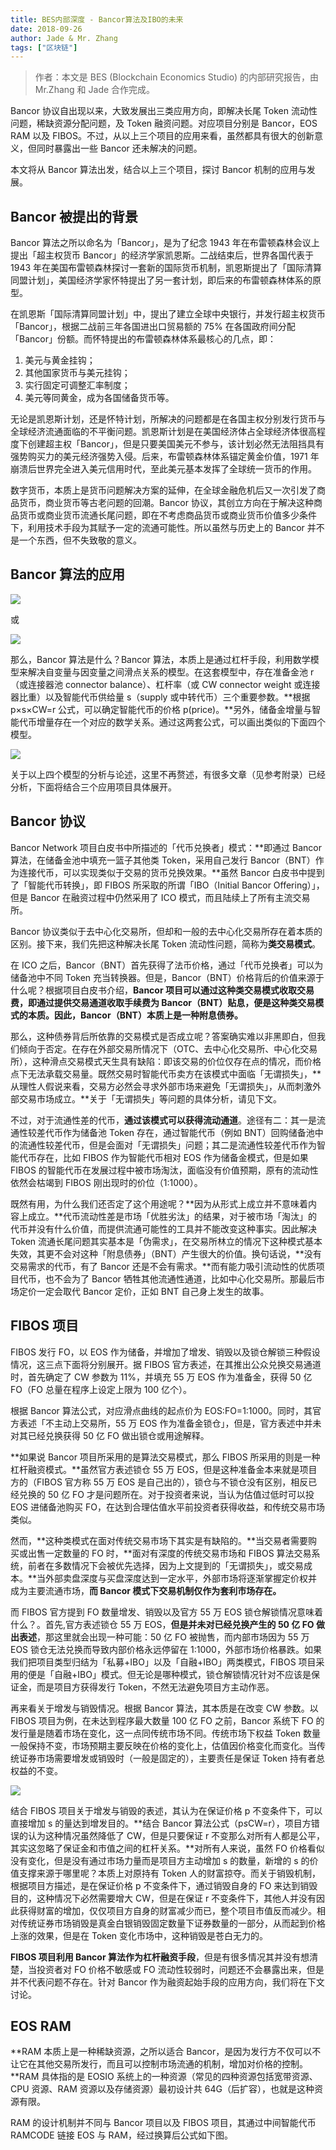 ```yaml
---
title: BES内部深度 - Bancor算法及IBO的未来
date: 2018-09-26
author: Jade & Mr. Zhang
tags: ["区块链"]
---
```


>  作者：本文是 BES (Blockchain Economics Studio) 的内部研究报告，由 Mr.Zhang 和 Jade 合作完成。

Bancor 协议自出现以来，大致发展出三类应用方向，即解决长尾 Token 流动性问题，稀缺资源分配问题，及 Token 融资问题。对应项目分别是 Bancor，EOS RAM 以及 FIBOS。不过，从以上三个项目的应用来看，虽然都具有很大的创新意义，但同时暴露出一些 Bancor 还未解决的问题。

本文将从 Bancor 算法出发，结合以上三个项目，探讨 Bancor 机制的应用与发展。

## Bancor 被提出的背景

Bancor 算法之所以命名为「Bancor」，是为了纪念 1943 年在布雷顿森林会议上提出「超主权货币 Bancor」的经济学家凯恩斯。二战结束后，世界各国代表于 1943 年在美国布雷顿森林探讨一套新的国际货币机制，凯恩斯提出了「国际清算同盟计划」，美国经济学家怀特提出了另一套计划，即后来的布雷顿森林体系的原型。

在凯恩斯「国际清算同盟计划」中，提出了建立全球中央银行，并发行超主权货币「Bancor」，根据二战前三年各国进出口贸易额的 75% 在各国政府间分配「Bancor」份额。而怀特提出的布雷顿森林体系最核心的几点，即：
1. 美元与黄金挂钩；
2. 其他国家货币与美元挂钩；
3. 实行固定可调整汇率制度；
4. 美元等同黄金，成为各国储备货币等。

无论是凯恩斯计划，还是怀特计划，所解决的问题都是在各国主权分别发行货币与全球经济流通面临的不平衡问题。凯恩斯计划是在美国经济体占全球经济体很高程度下创建超主权「Bancor」，但是只要美国美元不参与，该计划必然无法阻挡具有强势购买力的美元经济强势入侵。后来，布雷顿森林体系锚定黄金价值，1971 年崩溃后世界完全进入美元信用时代，至此美元基本发挥了全球统一货币的作用。

数字货币，本质上是货币问题解决方案的延伸，在全球金融危机后又一次引发了商品货币，商业货币等古老问题的回潮。Bancor 协议，其创立方向在于解决这种商品货币或商业货币流通长尾问题，即在不考虑商品货币或商业货币价值多少条件下，利用技术手段为其赋予一定的流通可能性。所以虽然与历史上的 Bancor 并不是一个东西，但不失致敬的意义。

## Bancor 算法的应用

![](https://cosmosrepair-1257028016.cos.ap-beijing.myqcloud.com/2019-07-02-640%20-5-.png)

或

![](https://cosmosrepair-1257028016.cos.ap-beijing.myqcloud.com/2019-07-02-640%20-6-.png)

那么，Bancor 算法是什么？Bancor 算法，本质上是通过杠杆手段，利用数学模型来解决自变量与因变量之间滑点关系的模型。在这套模型中，存在准备金池 r（或连接器池 connector balance）、杠杆率（或 CW connector weight 或连接器比重）以及智能代币供给量 s（supply 或中转代币）三个重要参数。**根据 p×s×CW=r 公式，可以确定智能代币的价格 p(price)。**另外，储备金增量与智能代币增量存在一个对应的数学关系。通过这两套公式，可以画出类似的下面四个模型。

![](https://cosmosrepair-1257028016.cos.ap-beijing.myqcloud.com/2019-07-02-640%20-6-.jpeg)


关于以上四个模型的分析与论述，这里不再赘述，有很多文章（见参考附录）已经分析，下面将结合三个应用项目具体展开。

## Bancor 协议

Bancor Network 项目白皮书中所描述的「代币兑换者」模式：**即通过 Bancor 算法，在储备金池中填充一篮子其他类 Token，采用自己发行 Bancor（BNT）作为连接代币，可以实现类似于交易的货币兑换效果。**虽然 Bancor 白皮书中提到了「智能代币转换」，即 FIBOS 所采取的所谓「IBO（Initial Bancor Offering）」，但是 Bancor 在融资过程中仍然采用了 ICO 模式，而且陆续上了所有主流交易所。

Bancor 协议类似于去中心化交易所，但却和一般的去中心化交易所存在着本质的区别。接下来，我们先把这种解决长尾 Token 流动性问题，简称为**类交易模式**。

在 ICO 之后，Bancor（BNT）首先获得了法币价格，通过「代币兑换者」可以为储备池中不同 Token 充当转换器。但是，Bancor（BNT）价格背后的价值来源于什么呢？根据项目白皮书介绍，**Bancor 项目可以通过这种类交易模式收取交易费，即通过提供交易通道收取手续费为 Bancor（BNT）贴息，便是这种类交易模式的本质。因此，Bancor（BNT）本质上是一种附息债券。**

那么，这种债券背后所依靠的交易模式是否成立呢？答案确实难以非黑即白，但我们倾向于否定。在存在外部交易所情况下（OTC、去中心化交易所、中心化交易所），这种滑点交易模式天生具有缺陷：即该交易的价位仅存在点的情况，而价格点下无法承载交易量。既然交易时智能代币卖方在该模式中面临「无谓损失」，**从理性人假说来看，交易方必然会寻求外部市场来避免「无谓损失」，从而刺激外部交易市场成立。**关于「无谓损失」等问题的具体分析，请见下文。

不过，对于流通性差的代币，**通过该模式可以获得流动通道**。途径有二：其一是流通性较差代币作为储备池 Token 存在，通过智能代币（例如 BNT）回购储备池中的流通性较差代币，但是会面对「无谓损失」问题；其二是流通性较差代币作为智能代币存在，比如 FIBOS 作为智能代币相对 EOS 作为储备金模式，但是如果 FIBOS 的智能代币在发展过程中被市场淘汰，面临没有价值预期，原有的流动性依然会枯竭到 FIBOS 刚出现时的价位（1:1000）。

既然有用，为什么我们还否定了这个用途呢？**因为从形式上成立并不意味着内容上成立。**代币流动性差是市场「优胜劣汰」的结果，对于被市场「淘汰」的代币并没有什么价值，而提供流通可能性的工具并不能改变这种事实。因此解决 Token 流通长尾问题其实基本是「伪需求」，在交易所林立的情况下这种模式基本失效，其更不会对这种「附息债券」（BNT）产生很大的价值。换句话说，**没有交易需求的代币，有了 Bancor 还是不会有需求。**而有能力吸引流动性的优质项目代币，也不会为了 Bancor 牺牲其他流通性通道，比如中心化交易所。那最后市场定价一定会取代 Bancor 定价，正如 BNT 自己身上发生的故事。

## FIBOS 项目

FIBOS 发行 FO，以 EOS 作为储备，并增加了增发、销毁以及锁仓解锁三种假设情况，这三点下面将分别展开。据 FIBOS 官方表述，在其推出公众兑换交易通道时，首先确定了 CW 参数为 11%，并填充 55 万 EOS 作为准备金，获得 50 亿 FO（FO 总量在程序上设定上限为 100 亿个）。

根据 Bancor 算法公式，对应滑点曲线的起点价为 EOS:FO=1:1000。同时，其官方表述「不主动上交易所，55 万 EOS 作为准备金锁仓」，但是，官方表述中并未对其已经兑换获得 50 亿 FO 做出锁仓或用途解释。

**如果说 Bancor 项目所采用的是算法交易模式，那么 FIBOS 所采用的则是一种杠杆融资模式。**虽然官方表述锁仓 55 万 EOS，但是这种准备金本来就是项目方的（FIBOS 官方称 55 万 EOS 是自己出的），锁仓与不锁仓没有区别，相反已经兑换的 50 亿 FO 才是问题所在。对于投资者来说，当认为估值过低时可以投 EOS 进储备池购买 FO，在达到合理估值水平前投资者获得收益，和传统交易市场类似。

然而，**这种类模式在面对传统交易市场下其实是有缺陷的。**当交易者需要购买或出售一定数量的 FO 时，**面对有深度的传统交易市场和 FIBOS 算法交易系统，前者在多数情况下会被优先选择，因为上文提到的「无谓损失」，或交易成本。**当外部卖盘深度与买盘深度达到一定水平，外部市场将逐渐掌握定价权并成为主要流通市场，**而 Bancor 模式下交易机制仅作为套利市场存在。**

而 FIBOS 官方提到 FO 数量增发、销毁以及官方 55 万 EOS 锁仓解锁情况意味着什么？。首先,官方表述锁仓 55 万 EOS，**但是并未对已经兑换产生的 50 亿 FO 做出表述**，那这里就会出现一种可能：50 亿 FO 被抛售，而内部市场因为 55 万 EOS 锁仓无法兑换而导致内部价格永远停留在 1:1000，外部市场价格暴跌。如果我们把项目类型归结为「私募+IBO」以及「自融+IBO」两类模式，FIBOS 项目采用的便是「自融+IBO」模式。但无论是哪种模式，锁仓解锁情况针对不应该是保证金，而是项目方获得发行 Token，不然无法避免项目方主动作恶。

再来看关于增发与销毁情况。根据 Bancor 算法，其本质是在改变 CW 参数。以 FIBOS 项目为例，在未达到程序最大数量 100 亿 FO 之前，Bancor 系统下 FO 的发行量是随着市场在变化，这一点同传统市场不同。传统市场下权益 Token 数量一般保持不变，市场预期主要反映在价格的变化上，估值因价格变化而变化。当传统证券市场需要增发或销毁时（一般是固定的），主要责任是保证 Token 持有者总权益的不变。

![](https://cosmosrepair-1257028016.cos.ap-beijing.myqcloud.com/2019-07-02-640%20-5-.png)

结合 FIBOS 项目关于增发与销毁的表述，其认为在保证价格 p 不变条件下，可以直接增加 s 的量达到增发目的。**结合 Bancor 算法公式（p*s*CW=r），项目方错误的认为这种情况虽然降低了 CW，但是只要保证 r 不变那么对所有人都是公平，其实这忽略了保证金和市值之间的杠杆关系。**对所有人来说，虽然 FO 价格看似没有变化，但是没有通过市场力量而是项目方主动增加 s 的数量，新增的 s 的价值支撑来源于哪里呢？本质上对原持有 Token 人的财富掠夺。而关于销毁机制，根据项目方描述，是在保证价格 p 不变条件下，通过销毁自身的 FO 来达到销毁目的，这种情况下必然需要增大 CW，但是在保证 r 不变条件下，其他人并没有因此获得财富的增加，仅仅项目方自身的财富减少而已，整个项目市值反而减少。相对传统证券市场销毁是真金白银销毁固定数量下证券数量的一部分，从而起到价格上涨的效果，但是在 Token 变化市场中，这种销毁是苍白无力的。

**FIBOS 项目利用 Bancor 算法作为杠杆融资手段**，但是有很多情况其并没有想清楚，当投资者对 FO 价格不敏感或 FO 流动性较弱时，问题还不会暴露出来，但是并不代表问题不存在。针对 Bancor 作为融资起始手段的应用方向，我们将在下文讨论。

## EOS RAM

**RAM 本质上是一种稀缺资源，之所以适合 Bancor，是因为发行方不仅可以不让它在其他交易所发行，而且可以控制市场流通的机制，增加对价格的控制。**RAM 具体指的是 EOSIO 系统上的一种资源（常见的四种资源包括宽带资源、CPU 资源、RAM 资源以及存储资源）最初设计共 64G（后扩容），也就是这种资源有限。

RAM 的设计机制并不同与 Bancor 项目以及 FIBOS 项目，其通过中间智能代币 RAMCODE 链接 EOS 与 RAM，经过换算后公式如下图。

